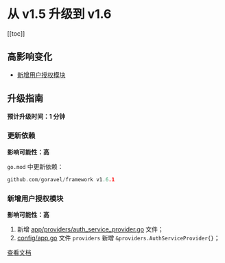 # 从 v1.5 升级到 v1.6

[[toc]]

## 高影响变化

- [新增用户授权模块](#新增用户授权模块)

## 升级指南

**预计升级时间：1 分钟**

### 更新依赖

**影响可能性：高**

`go.mod` 中更新依赖：

```go
github.com/goravel/framework v1.6.1
```

### 新增用户授权模块

**影响可能性：高**

1. 新增 [app/providers/auth_service_provider.go](https://github.com/goravel/goravel/blob/v1.6.0/app/providers/auth_service_provider.go) 文件；
2. [config/app.go](https://github.com/goravel/goravel/blob/v1.6.0/config/app.go) 文件 `providers` 新增 `&providers.AuthServiceProvider{}`；

[查看文档](../digging-deeper/authorization.md)
